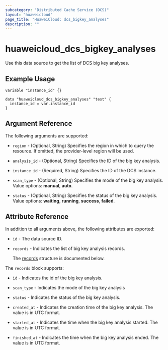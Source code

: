 ```yaml
---
subcategory: "Distributed Cache Service (DCS)"
layout: "huaweicloud"
page_title: "HuaweiCloud: dcs_bigkey_analyses"
description: ""
---
```


# huaweicloud_dcs_bigkey_analyses

Use this data source to get the list of DCS big key analyses.

## Example Usage

```hcl
variable "instance_id" {}

data "huaweicloud_dcs_bigkey_analyses" "test" {
  instance_id = var.instance_id
}
```

## Argument Reference

The following arguments are supported:

* `region` - (Optional, String) Specifies the region in which to query the resource.
  If omitted, the provider-level region will be used.

* `analysis_id` - (Optional, String) Specifies the  ID of the big key analysis.

* `instance_id` - (Required, String) Specifies the ID of the DCS instance.

* `scan_type` - (Optional, String) Specifies the mode of the big key analysis.
  Value options: **manual**, **auto**.

* `status` - (Optional, String) Specifies the status of the big key analysis.
  Value options: **waiting**, **running**, **success**, **failed**.

## Attribute Reference

In addition to all arguments above, the following attributes are exported:

* `id` - The data source ID.

* `records` - Indicates the list of big key analysis records.

  The [records](#records_struct) structure is documented below.

<a name="records_struct"></a>
The `records` block supports:

* `id` - Indicates the id of the big key analysis.

* `scan_type` - Indicates the mode of the big key analysis

* `status` - Indicates the status of the big key analysis.

* `created_at` - Indicates the creation time of the big key analysis. The value is in UTC format.

* `started_at` - Indicates the time when the big key analysis started. The value is in UTC format.

* `finished_at` - Indicates the time when the big key analysis ended. The value is in UTC format.
